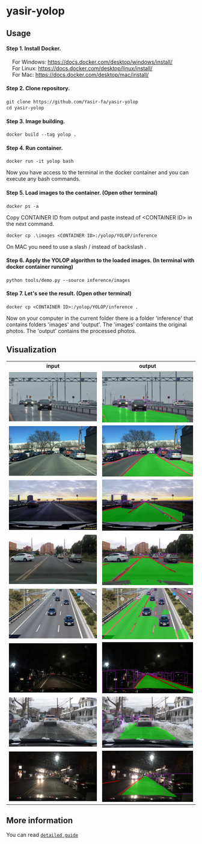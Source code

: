 # yasir-yolop


## Usage

#### Step 1. Install Docker.
  &nbsp;&nbsp;&nbsp; For Windows: https://docs.docker.com/desktop/windows/install/ \
  &nbsp;&nbsp;&nbsp; For Linux:   https://docs.docker.com/desktop/linux/install/ \
  &nbsp;&nbsp;&nbsp; For Mac:     https://docs.docker.com/desktop/mac/install/
  
#### Step 2. Clone repository.
```shell
git clone https://github.com/Yasir-fa/yasir-yolop
cd yasir-yolop
```

#### Step 3. Image building.
```shell
docker build --tag yolop .
```

#### Step 4. Run container.
```shell
docker run -it yolop bash
```
Now you have access to the terminal in the docker container and you can execute any bash commands.


#### Step 5. Load images to the container. (Open other terminal)
```shell
docker ps -a
```
Copy CONTAINER ID from output and paste instead of \<CONTAINER ID\> in the next command.
```shell
docker cp .\images <CONTAINER ID>:/yolop/YOLOP/inference
```
On MAC you need to use a slash / instead of backslash \.

#### Step 6. Apply the YOLOP algorithm to the loaded images. (In terminal with docker container running)
```shell
python tools/demo.py --source inference/images
```

#### Step 7. Let's see the result. (Open other terminal)
```shell
docker cp <CONTAINER ID>:/yolop/YOLOP/inference .
```

Now on your computer in the current folder there is a folder 'inference' that contains folders 'images' and 'output'.
The 'images' contains the original photos. The 'output' contains the processed photos.

## Visualization

<table>
    <tr>
            <th>input</th>
            <th>output</th>
    </tr>
    <tr>
        <td><img src=images/input7.jpg /></td>
        <td><img src=output/output7.jpg/></td>
    </tr>
    <tr>
         <td><img src=images/input9.jpg /></td>
        <td><img src=output/output9.jpg/></td>
    </tr>
      <tr>
         <td><img src=images/input10.jpeg /></td>
        <td><img src=output/output10.jpeg/></td>
    </tr>
      <tr>
         <td><img src=images/input11.jpeg /></td>
        <td><img src=output/output11.jpeg/></td>
    </tr>
      <tr>
         <td><img src=images/input12.jpeg /></td>
        <td><img src=output/output12.jpeg/></td>
    </tr>
      <tr>
         <td><img src=images/input2.jpg /></td>
        <td><img src=output/output2.jpg/></td>
    </tr>
      <tr>
         <td><img src=images/input3.jpg /></td>
        <td><img src=output/output3.jpg/></td>
    </tr>
      <tr>
         <td><img src=images/input5.jpg /></td>
        <td><img src=output/output5.jpg/></td>
    </tr>
</table>

## More information

You can read [`detailed guide`](GD.pdf)
